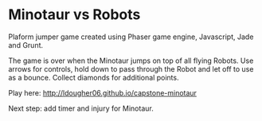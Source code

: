 # Minotaur vs Robots
Plaform jumper game created using Phaser game engine, Javascript, Jade and Grunt.

The game is over when the Minotaur jumps on top of all flying Robots. Use arrows for controls, hold down to pass through the Robot and let off to use as a bounce. Collect diamonds for additional points. 

Play here: http://ldougher06.github.io/capstone-minotaur

Next step: add timer and injury for Minotaur. 
